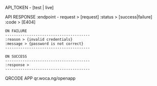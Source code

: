 API_TOKEN - [test | live]


API RESPONSE
	:endpoint	-	request > [request]
	:status	>	[success|failure]
	:code > [E404]

	ON FAILURE
	---------------------------------------
	:reason > {invalid credentials}
	:message > {password is not correct}
	---------------------------------------

	ON SUCCESS
	---------------------------------------
	:response >
	---------------------------------------

QRCODE APP
qr.woca.ng/openapp